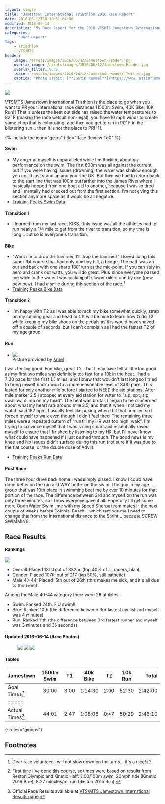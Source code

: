 ```yaml
---
layout: single
title: "Jamestown International Triathlon 2016 Race Report"
date: 2016-06-12T18:10:51-04:00
modified: 2016-06-14
description: "My Race Report for the 2016 VTSMTS Jamestown International Triathlon." 	# For Twitter, not the Title
categories:
    - "Race Report"
tags:
    - Triathlon
    - VTS/MTS
header:
    image: /assets/images/2016/06/12/Jamestown-Header.jpg				# Twitter (use 'teaser')
    overlay_image: /assets/images/2016/06/12/Jamestown-Header.jpg		# Article header at 2048x768
    overlay_filter: 0.15
    teaser: /assets/images/2016/06/12/Jamestown-Header-Twitter.jpg 		# Shrink image to 575 width
    caption: "Photo credit: [**Justin Rummel**](https://www.justinrummel.com)"
---
```


<p class="align-right"><a href="{{ site.url }}/assets/images/2016/06/12/Jamestown-3.jpg"><img src="{{ site.url }}/assets/images/2016/06/12/Jamestown-3sm.jpg" /></a></p>VTSMTS Jamestown International Triathlon is the place to go when you want to PR your International race distances (1500m Swim; 40K Bike; 10K Run)!  That is unless the heat out side has raised the water temperatures to 82˚ F (making the race wetsuit non-legal), you have 10 mph winds to create some chop that is exhausting, and then you get to run in 90˚ F in the blistering sun... then it is not the place to PR[^1].

{% include toc icon="gears" title="Race Review ToC" %}

#### Swim

- My anger at myself is unparalleled while I'm thinking about my performance on the swim.  The first 600m was all against the current, but if you were having issues (drowning) the water was shallow enough you could just stand up and you'll be OK.  But then we  had to return back to the start line that was 100m out farther into the James River where I basically hopped from one boat aid to another, because I was so tired and I mentally had checked out from the first section.  I'm not giving this section anymore space as it would be all negative.
- [Training Peaks Swim Data](http://tpks.ws/kUQY5)

#### Transition 1

- I learned from my last race, KISS.  Only issue was all the athletes had to run nearly a 1/4 mile to get from the river to transition, so my time is long... but so is everyone's transition.

#### Bike

- "Want me to drop the hammer, I'll drop the hammer!"  I loved riding this super flat course that had only one tiny hill, a bridge.  The path was an out and back with one sharp 180˚ turn at the mid-point.  If you can stay in aero and crank out watts, you will do great.  Plus, since everyone passed me while in the water I was picking off slower riders one by one (pew pew pew).  I had a smile during this section of the race.[^2]
- [Training Peaks Bike Data](http://tpks.ws/eAvwD)

#### Transition 2

- I'm happy with T2 as I was able to rack my bike somewhat quickly, strap on my running gear and head out.  It will be nice to learn how to do T2 while keeping my bike shoes on the pedals as this would have shaved off a couple of seconds, but I can't complain as I had the fastest T2 of my age group.

#### Run

- <p class="align-right"><a href="{{ site.url }}/assets/images/2016/06/12/Jamestown-2.jpg"><img src="{{ site.url }}/assets/images/2016/06/12/Jamestown-2sm.jpg" /></a><br />Picture provided by <a href="https://www.instagram.com/tri4success/">Arnel</a></p>
I was feeling good!  Fun bike, great T2... but I may have felt a little too good as my first two miles was definitely too fast for a 10k in the heat.  I had a 7:30 pace for the first 1.5 miles, and I knew that wouldn't last long so I tried to bring myself back down to a more reasonable level of 8:00 pace.  This lasted for only another mile before I started to NEED the aid stations.  After mile marker 2.5 I stopped at every aid station for water to "sip, spit, sip, swallow, dump on my head".  The heat was brutal.  I began to be concerned about what my heart rate around mile 3.5, and that is when I noticed my watch said 182 bpm.  I usually feel like puking when I hit that number, so I forced myself to walk even though I didn't feel tired.  The remaining three miles were a repeated pattern of "run till my HR was too high, walk".  I'm trying to convince myself that I was racing smart and essentially saved myself to ensure that I finished by listening to my HR, but I'll never know what could have happened if I just pushed through.  The good news is my knee and hip issues didn't surface during this run (not sure if it was due to the flat course, or the double dose of Advil).
- [Training Peaks Run Data](http://tpks.ws/b56LS)

#### Post Race

The three hour drive back home I was simply pissed.  I know I could have done better on the run and WAY better on the swim.  The guy in my age group that was 10th place in swimming beat me by over 10 minutes for that portion of the race.  The difference between 3rd and myself on the run was only three minutes, so I know everyone gave it all.  Hopefully I'll get some more Open Water Swim time with my [Speed Sherpa](http://www.speedsherpa.com/) team mates in the next couple of weeks before Colonial Beach... which reminds me I need to change that from the International distance to the Sprint... because SCREW SWIMMING!

Race Results
---

#### Rankings

<p class="align-right"><a href="{{ site.url }}/assets/images/2016/06/12/Jamestown-1.jpg"><img src="{{ site.url }}/assets/images/2016/06/12/Jamestown-1sm.jpg" /></a></p>

- Overall: Placed 131st out of 332nd (top 40% of all racers, blah).
- Gender: Placed 107th out of 217 (top 50%, still pathetic).
- Male 40-44: Placed 15th out of 26th (this makes me sick, and it's all due to the swim).

Among the Male 40-44 category there were 26 athletes

- Swim: Ranked 24th.  F U swim!!!
- Bike: Ranked 10th (the difference between 3rd fastest cyclist and myself was 4 minutes)
- Run: Ranked 11th (the difference between 3rd fastest runner and myself was 3 minutes and 36 seconds)


#### Updated 2016-06-14 (Race Photos)

<figure class="third">
<a href="{{ site.url }}/assets/images/2016/06/12/Jamestown-PRO-3.jpg"><img src="{{ site.url }}/assets/images/2016/06/12/Jamestown-PRO-sm-3.jpg" /></a>
<a href="{{ site.url }}/assets/images/2016/06/12/Jamestown-PRO-1.jpg"><img src="{{ site.url }}/assets/images/2016/06/12/Jamestown-PRO-sm-1.jpg" /></a>
<a href="{{ site.url }}/assets/images/2016/06/12/Jamestown-PRO-2.jpg"><img src="{{ site.url }}/assets/images/2016/06/12/Jamestown-PRO-sm-2.jpg" /></a>
</figure>

#### Tables

| Jamestown          | 1500m Swim  | T1   | 40k Bike  | T2   | 10k Run  | Total   |
|:-------------------|:-----------:|:----:|:---------:|:----:|:--------:|--------:|
| Goal Times[^3]     | 30:00       | 3:00 | 1:14:30   | 2:00 | 52:30    | 2:42:00 |
|=====
| Actual Times[^4]   | 44:02       | 2:47 | 1:08:06   | 0:47 | 50:29    | 2:46:10 |
{: rules="groups"}


Footnotes
---

[^1]: I actually PR'd by one minute compared to my <a href="{{ site.url }}/reston-triathlon-olympic-2015-race-report/">2015 Reston, VA (hilly) performance</a> vs. the flat course.  I'll take that to help me sleep tonight.
[^2]: Dear race volunteer, I will not slow down on the turns... it's a race!
[^3]: First time I've done this course, so times were based on results from Reston Olympic and Kinetic Half: 2:00/100m swim, 20mph ride (Kinetic 2016 Bike), 8:27 minutes/mi run (Reston 2015 Run).
[^4]: Official Race Results available at [VTS/MTS Jamestown International Results page][jamestown_results].

[jamestown_results]: http://www.vtsmts.com/2016-results/jamestowninternationaloverall/
